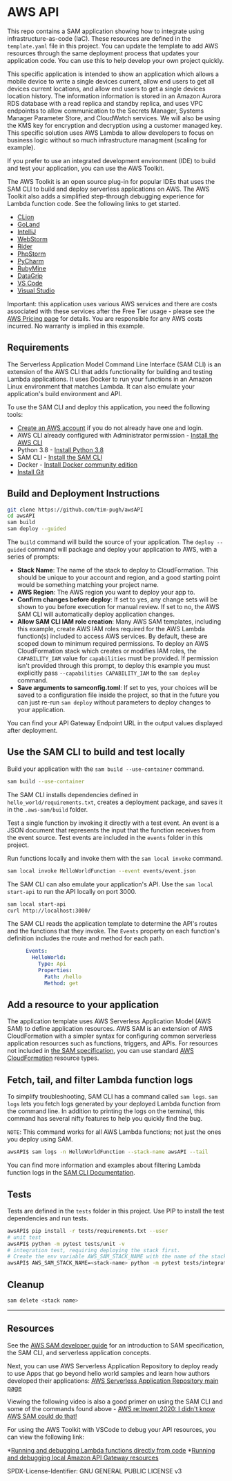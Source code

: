 # AWS API

This repo contains a SAM application showing how to integrate using infrastructure-as-code (IaC). These resources are defined in the `template.yaml` file in this project. You can update the template to add AWS resources through the same deployment process that updates your application code. You can use this to help develop your own project quickly.

This specific application is intended to show an application which allows a mobile device to write a single devices current, allow end users to get all devices current locations, and allow end users to get a single devices location history. The information information is stored in an Amazon Aurora RDS database with a read replica and standby replica, and uses VPC endpointss to allow communication to the Secrets Manager, Systems Manager Parameter Store, and CloudWatch services. We will also be using the KMS key for encryption and decryption using a customer managed key. This specific solution uses AWS Lambda to allow developers to focus on business logic without so much infrastructure managment (scaling for example).

If you prefer to use an integrated development environment (IDE) to build and test your application, you can use the AWS Toolkit.

The AWS Toolkit is an open source plug-in for popular IDEs that uses the SAM CLI to build and deploy serverless applications on AWS. The AWS Toolkit also adds a simplified step-through debugging experience for Lambda function code. See the following links to get started.

* [CLion](https://docs.aws.amazon.com/toolkit-for-jetbrains/latest/userguide/welcome.html)
* [GoLand](https://docs.aws.amazon.com/toolkit-for-jetbrains/latest/userguide/welcome.html)
* [IntelliJ](https://docs.aws.amazon.com/toolkit-for-jetbrains/latest/userguide/welcome.html)
* [WebStorm](https://docs.aws.amazon.com/toolkit-for-jetbrains/latest/userguide/welcome.html)
* [Rider](https://docs.aws.amazon.com/toolkit-for-jetbrains/latest/userguide/welcome.html)
* [PhpStorm](https://docs.aws.amazon.com/toolkit-for-jetbrains/latest/userguide/welcome.html)
* [PyCharm](https://docs.aws.amazon.com/toolkit-for-jetbrains/latest/userguide/welcome.html)
* [RubyMine](https://docs.aws.amazon.com/toolkit-for-jetbrains/latest/userguide/welcome.html)
* [DataGrip](https://docs.aws.amazon.com/toolkit-for-jetbrains/latest/userguide/welcome.html)
* [VS Code](https://docs.aws.amazon.com/toolkit-for-vscode/latest/userguide/welcome.html)
* [Visual Studio](https://docs.aws.amazon.com/toolkit-for-visual-studio/latest/user-guide/welcome.html)

Important: this application uses various AWS services and there are costs associated with these services after the Free Tier usage - please see the [AWS Pricing page](https://aws.amazon.com/pricing/) for details. You are responsible for any AWS costs incurred. No warranty is implied in this example.

## Requirements

The Serverless Application Model Command Line Interface (SAM CLI) is an extension of the AWS CLI that adds functionality for building and testing Lambda applications. It uses Docker to run your functions in an Amazon Linux environment that matches Lambda. It can also emulate your application's build environment and API.

To use the SAM CLI and deploy this application, you need the following tools:

* [Create an AWS account](https://portal.aws.amazon.com/gp/aws/developer/registration/index.html) if you do not already have one and login.
* AWS CLI already configured with Administrator permission - [Install the AWS CLI](https://docs.aws.amazon.com/cli/latest/userguide/cli-chap-getting-started.html)
* Python 3.8 - [Install Python 3.8](https://www.python.org/downloads/)
* SAM CLI - [Install the SAM CLI](https://docs.aws.amazon.com/serverless-application-model/latest/developerguide/serverless-sam-cli-install.html)
* Docker - [Install Docker community edition](https://hub.docker.com/search/?type=edition&offering=community)
* [Install Git](https://git-scm.com/book/en/v2/Getting-Started-Installing-Git)

## Build and Deployment Instructions

```bash
git clone https://github.com/tim-pugh/awsAPI
cd awsAPI
sam build
sam deploy --guided
```

The `build` command will build the source of your application. The `deploy --guided` command will package and deploy your application to AWS, with a series of prompts:

* **Stack Name**: The name of the stack to deploy to CloudFormation. This should be unique to your account and region, and a good starting point would be something matching your project name.
* **AWS Region**: The AWS region you want to deploy your app to.
* **Confirm changes before deploy**: If set to yes, any change sets will be shown to you before execution for manual review. If set to no, the AWS SAM CLI will automatically deploy application changes.
* **Allow SAM CLI IAM role creation**: Many AWS SAM templates, including this example, create AWS IAM roles required for the AWS Lambda function(s) included to access AWS services. By default, these are scoped down to minimum required permissions. To deploy an AWS CloudFormation stack which creates or modifies IAM roles, the `CAPABILITY_IAM` value for `capabilities` must be provided. If permission isn't provided through this prompt, to deploy this example you must explicitly pass `--capabilities CAPABILITY_IAM` to the `sam deploy` command.
* **Save arguments to samconfig.toml**: If set to yes, your choices will be saved to a configuration file inside the project, so that in the future you can just re-run `sam deploy` without parameters to deploy changes to your application.

You can find your API Gateway Endpoint URL in the output values displayed after deployment.

## Use the SAM CLI to build and test locally

Build your application with the `sam build --use-container` command.

```bash
sam build --use-container
```

The SAM CLI installs dependencies defined in `hello_world/requirements.txt`, creates a deployment package, and saves it in the `.aws-sam/build` folder.

Test a single function by invoking it directly with a test event. An event is a JSON document that represents the input that the function receives from the event source. Test events are included in the `events` folder in this project.

Run functions locally and invoke them with the `sam local invoke` command.

```bash
sam local invoke HelloWorldFunction --event events/event.json
```

The SAM CLI can also emulate your application's API. Use the `sam local start-api` to run the API locally on port 3000.

```bash
sam local start-api
curl http://localhost:3000/
```

The SAM CLI reads the application template to determine the API's routes and the functions that they invoke. The `Events` property on each function's definition includes the route and method for each path.

```yaml
      Events:
        HelloWorld:
          Type: Api
          Properties:
            Path: /hello
            Method: get
```

## Add a resource to your application
The application template uses AWS Serverless Application Model (AWS SAM) to define application resources. AWS SAM is an extension of AWS CloudFormation with a simpler syntax for configuring common serverless application resources such as functions, triggers, and APIs. For resources not included in [the SAM specification](https://github.com/awslabs/serverless-application-model/blob/master/versions/2016-10-31.md), you can use standard [AWS CloudFormation](https://docs.aws.amazon.com/AWSCloudFormation/latest/UserGuide/aws-template-resource-type-ref.html) resource types.

## Fetch, tail, and filter Lambda function logs

To simplify troubleshooting, SAM CLI has a command called `sam logs`. `sam logs` lets you fetch logs generated by your deployed Lambda function from the command line. In addition to printing the logs on the terminal, this command has several nifty features to help you quickly find the bug.

`NOTE`: This command works for all AWS Lambda functions; not just the ones you deploy using SAM.

```bash
awsAPI$ sam logs -n HelloWorldFunction --stack-name awsAPI --tail
```

You can find more information and examples about filtering Lambda function logs in the [SAM CLI Documentation](https://docs.aws.amazon.com/serverless-application-model/latest/developerguide/serverless-sam-cli-logging.html).

## Tests

Tests are defined in the `tests` folder in this project. Use PIP to install the test dependencies and run tests.

```bash
awsAPI$ pip install -r tests/requirements.txt --user
# unit test
awsAPI$ python -m pytest tests/unit -v
# integration test, requiring deploying the stack first.
# Create the env variable AWS_SAM_STACK_NAME with the name of the stack we are testing
awsAPI$ AWS_SAM_STACK_NAME=<stack-name> python -m pytest tests/integration -v
```

## Cleanup

```bash
sam delete <stack name>
```
----

## Resources

See the [AWS SAM developer guide](https://docs.aws.amazon.com/serverless-application-model/latest/developerguide/what-is-sam.html) for an introduction to SAM specification, the SAM CLI, and serverless application concepts.

Next, you can use AWS Serverless Application Repository to deploy ready to use Apps that go beyond hello world samples and learn how authors developed their applications: [AWS Serverless Application Repository main page](https://aws.amazon.com/serverless/serverlessrepo/)

Viewing the following video is also a good primer on using the SAM CLI and some of the commands found above - [AWS re:Invent 2020: I didn't know AWS SAM could do that!](https://www.youtube.com/watch?v=wPk9OEmxJhQ)

For using the AWS Toolkit with VSCode to debug your API resources, you can view the following link:

*[Running and debugging Lambda functions directly from code](https://docs.aws.amazon.com/toolkit-for-vscode/latest/userguide/serverless-apps-run-debug-no-template.html)
*[Running and debugging local Amazon API Gateway resources](https://docs.aws.amazon.com/toolkit-for-vscode/latest/userguide/debug-apigateway.html)

SPDX-License-Identifier: GNU GENERAL PUBLIC LICENSE v3